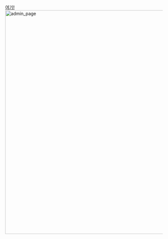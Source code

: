 <a href="https://ysolarh.github.io/admin-page/">여기!</a>
<img width="716" alt="admin_page" src="https://github.com/ysolarh/OZ_class_backend/assets/109467066/901980d0-1d4c-465a-a9ce-17f6cf6a6734">
